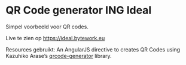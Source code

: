 QR Code generator ING Ideal
===============

Simpel voorbeeld voor QR codes.

Live te zien op https://ideal.bytework.eu

Resources gebruikt: An AngularJS directive to creates QR Codes using Kazuhiko Arase’s [qrcode-generator](https://github.com/kazuhikoarase/qrcode-generator) library.